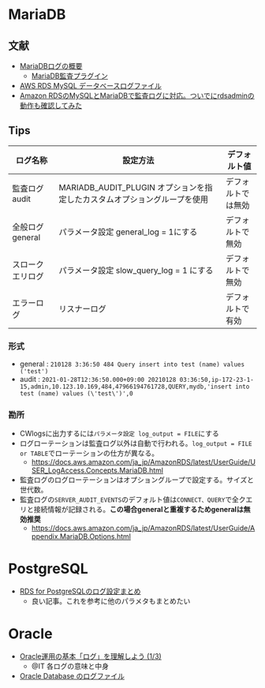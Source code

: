 # 

# MariaDB
## 文献
- [MariaDBログの概要](https://mariadb.com/kb/en/overview-of-mariadb-logs/)
  - [MariaDB監査プラグイン](https://mariadb.com/kb/en/mariadb-audit-plugin/)
- [AWS RDS MySQL データベースログファイル](https://qiita.com/leomaro7/items/f42f85e3ee2dfbcef649)
- [Amazon RDSのMySQLとMariaDBで監査ログに対応。ついでにrdsadminの動作も確認してみた](https://dev.classmethod.jp/articles/rds-mysql-mariadb-audit-plugin/)

## Tips
| ログ名称  | 設定方法 | デフォルト値 |
| ------------- | ------------- | ------------- | 
| 監査ログaudit  | MARIADB_AUDIT_PLUGIN オプションを指定したカスタムオプショングループを使用 | デフォルトでは無効 |
| 全般ログgeneral  | パラメータ設定 general_log = 1にする  | デフォルトで無効 |
| スロークエリログ  | パラメータ設定 slow_query_log = 1 にする | デフォルトで無効 |
| エラーログ  | リスナーログ  | デフォルトで有効 |

### 形式
- general : `210128 3:36:50 484 Query insert into test (name) values ('test')`
- audit : `2021-01-28T12:36:50.000+09:00 20210128 03:36:50,ip-172-23-1-15,admin,10.123.10.169,484,47966194761728,QUERY,mydb,'insert into test (name) values (\'test\')',0`

### 勘所
- CWlogsに出力するには`パラメータ設定 log_output = FILE`にする
- ログローテーションは監査ログ以外は自動で行われる。`log_output = FILE or TABLE`でローテーションの仕方が異なる。
  - https://docs.aws.amazon.com/ja_jp/AmazonRDS/latest/UserGuide/USER_LogAccess.Concepts.MariaDB.html
- 監査ログのログローテーションはオプショングループで設定する。サイズと世代数。
- 監査ログの`SERVER_AUDIT_EVENTS`のデフォルト値は`CONNECT、QUERY`で全クエリと接続情報が記録される。**この場合generalと重複するためgeneralは無効推奨**
  - https://docs.aws.amazon.com/ja_jp/AmazonRDS/latest/UserGuide/Appendix.MariaDB.Options.html



# PostgreSQL
- [RDS for PostgreSQLのログ設定まとめ](https://dev.classmethod.jp/articles/rds-postgres-log-settings/)
  - 良い記事。これを参考に他のパラメタもまとめたい

# Oracle
- [Oracle運用の基本「ログ」を理解しよう (1/3)](https://www.atmarkit.co.jp/ait/articles/0806/30/news118.html)
  - @IT 各ログの意味と中身
- [Oracle Database のログファイル](https://docs.aws.amazon.com/ja_jp/AmazonRDS/latest/UserGuide/USER_LogAccess.Concepts.Oracle.html)
